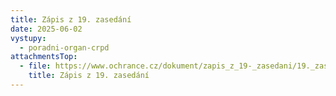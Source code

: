 ```yaml
---
title: Zápis z 19. zasedání
date: 2025-06-02
vystupy:
  - poradni-organ-crpd
attachmentsTop:
  - file: https://www.ochrance.cz/dokument/zapis_z_19-_zasedani/19._zasedani_po_strucny_zapis_cervenec_2025.docx
    title: Zápis z 19. zasedání
---
```


